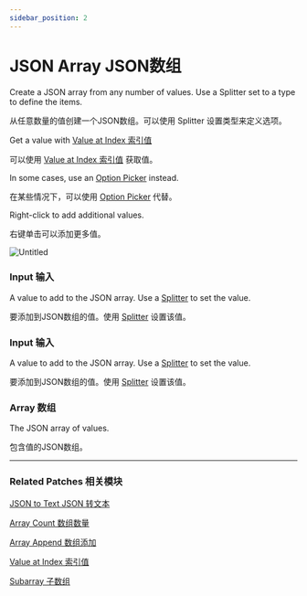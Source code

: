 ```yaml
---
sidebar_position: 2
---
```


# JSON Array JSON数组

Create a JSON array from any number of values. Use a Splitter set to a type to define the items.

从任意数量的值创建一个JSON数组。可以使用 Splitter 设置类型来定义选项。

Get a value with [Value at Index 索引值](./Value%20at%20Index)

可以使用 [Value at Index 索引值](./Value%20at%20Index) 获取值。

In some cases, use an [Option Picker](../Utility/Option%20Picker) instead.

在某些情况下，可以使用 [Option Picker](../Utility/Option%20Picker) 代替。

Right-click to add additional values.

右键单击可以添加更多值。

![Untitled](https://s3.us-west-2.amazonaws.com/secure.notion-static.com/3a830233-6336-4a8e-bf44-e078ea886036/Untitled.png?X-Amz-Algorithm=AWS4-HMAC-SHA256&X-Amz-Content-Sha256=UNSIGNED-PAYLOAD&X-Amz-Credential=AKIAT73L2G45EIPT3X45%2F20220602%2Fus-west-2%2Fs3%2Faws4_request&X-Amz-Date=20220602T164620Z&X-Amz-Expires=86400&X-Amz-Signature=ccc8161e018b7dae4e11013721edd12a5ce14d9f5e26ba4fb4d34b164a31bf6c&X-Amz-SignedHeaders=host&response-content-disposition=filename%20%3D%22Untitled.png%22&x-id=GetObject)

### Input 输入

A value to add to the JSON array. Use a [Splitter](../Utility/Splitter) to set the value.

要添加到JSON数组的值。使用 [Splitter](../Utility/Splitter) 设置该值。

### Input 输入

A value to add to the JSON array. Use a [Splitter](../Utility/Splitter)  to set the value.

要添加到JSON数组的值。使用 [Splitter](../Utility/Splitter)  设置该值。

### Array 数组

The JSON array of values.

包含值的JSON数组。

------

### Related Patches 相关模块

[JSON to Text JSON 转文本](./JSON%20to%20Text)

[Array Count 数组数量](./Array%20Count)

[Array Append 数组添加](./Array%20Append)

[Value at Index 索引值](./Value%20at%20Index)

[Subarray 子数组](./Subarray)
